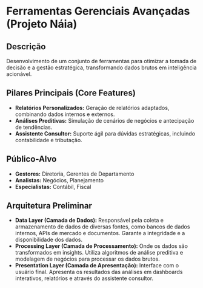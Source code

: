 # Ferramentas Gerenciais Avançadas (Projeto Náia)

## Descrição

Desenvolvimento de um conjunto de ferramentas para otimizar a tomada de decisão e a gestão estratégica, transformando dados brutos em inteligência acionável.

## Pilares Principais (Core Features)

*   **Relatórios Personalizados:** Geração de relatórios adaptados, combinando dados internos e externos.
*   **Análises Preditivas:** Simulação de cenários de negócios e antecipação de tendências.
*   **Assistente Consultor:** Suporte ágil para dúvidas estratégicas, incluindo contabilidade e tributação.

## Público-Alvo

*   **Gestores:** Diretoria, Gerentes de Departamento
*   **Analistas:** Negócios, Planejamento
*   **Especialistas:** Contábil, Fiscal

## Arquitetura Preliminar

*   **Data Layer (Camada de Dados):** Responsável pela coleta e armazenamento de dados de diversas fontes, como bancos de dados internos, APIs de mercado e documentos. Garante a integridade e a disponibilidade dos dados.
*   **Processing Layer (Camada de Processamento):** Onde os dados são transformados em insights. Utiliza algoritmos de análise preditiva e modelagem de negócios para processar os dados brutos.
*   **Presentation Layer (Camada de Apresentação):** Interface com o usuário final. Apresenta os resultados das análises em dashboards interativos, relatórios e através do assistente consultor.
